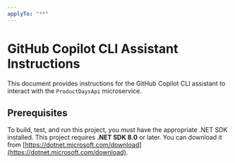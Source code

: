 ```yaml
---
applyTo: "**"
---
```


# GitHub Copilot CLI Assistant Instructions

This document provides instructions for the GitHub Copilot CLI assistant to interact with the `ProductDaysApi` microservice.

## Prerequisites

To build, test, and run this project, you must have the appropriate .NET SDK installed. This project requires **.NET SDK 8.0** or later. You can download it from [https://dotnet.microsoft.com/download](https://dotnet.microsoft.com/download).
